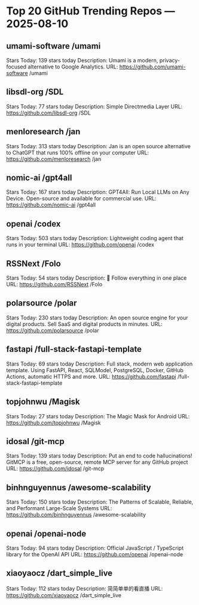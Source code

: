 # Top 20 GitHub Trending Repos — 2025-08-10

## umami-software /umami
Stars Today: 139 stars today
Description: Umami is a modern, privacy-focused alternative to Google Analytics.
URL: https://github.com/umami-software /umami

## libsdl-org /SDL
Stars Today: 77 stars today
Description: Simple Directmedia Layer
URL: https://github.com/libsdl-org /SDL

## menloresearch /jan
Stars Today: 313 stars today
Description: Jan is an open source alternative to ChatGPT that runs 100% offline on your computer
URL: https://github.com/menloresearch /jan

## nomic-ai /gpt4all
Stars Today: 167 stars today
Description: GPT4All: Run Local LLMs on Any Device. Open-source and available for commercial use.
URL: https://github.com/nomic-ai /gpt4all

## openai /codex
Stars Today: 503 stars today
Description: Lightweight coding agent that runs in your terminal
URL: https://github.com/openai /codex

## RSSNext /Folo
Stars Today: 54 stars today
Description: 🧡 Follow everything in one place
URL: https://github.com/RSSNext /Folo

## polarsource /polar
Stars Today: 230 stars today
Description: An open source engine for your digital products. Sell SaaS and digital products in minutes.
URL: https://github.com/polarsource /polar

## fastapi /full-stack-fastapi-template
Stars Today: 69 stars today
Description: Full stack, modern web application template. Using FastAPI, React, SQLModel, PostgreSQL, Docker, GitHub Actions, automatic HTTPS and more.
URL: https://github.com/fastapi /full-stack-fastapi-template

## topjohnwu /Magisk
Stars Today: 27 stars today
Description: The Magic Mask for Android
URL: https://github.com/topjohnwu /Magisk

## idosal /git-mcp
Stars Today: 139 stars today
Description: Put an end to code hallucinations! GitMCP is a free, open-source, remote MCP server for any GitHub project
URL: https://github.com/idosal /git-mcp

## binhnguyennus /awesome-scalability
Stars Today: 150 stars today
Description: The Patterns of Scalable, Reliable, and Performant Large-Scale Systems
URL: https://github.com/binhnguyennus /awesome-scalability

## openai /openai-node
Stars Today: 94 stars today
Description: Official JavaScript / TypeScript library for the OpenAI API
URL: https://github.com/openai /openai-node

## xiaoyaocz /dart_simple_live
Stars Today: 112 stars today
Description: 简简单单的看直播
URL: https://github.com/xiaoyaocz /dart_simple_live

